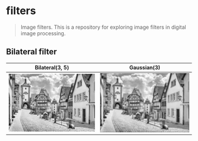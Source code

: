 # filters
> Image filters.
This is a repository for exploring image filters in digital image processing.

## Bilateral filter
|Bilateral(3, 5)|Gaussian(3)|
|--|--|
|![img](./results/bilateral.png)|![img](./results/guassian.png)|